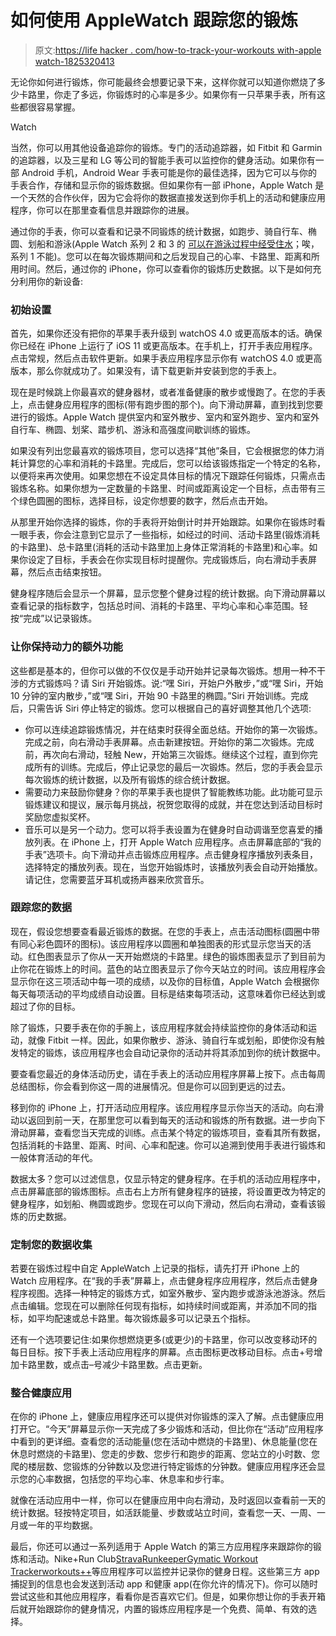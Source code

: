 # 如何使用 AppleWatch 跟踪您的锻炼

> 原文:[https://life hacker . com/how-to-track-your-workouts with-apple watch-1825320413](https://lifehacker.com/how-to-track-your-workouts-with-applewatch-1825320413)

无论你如何进行锻炼，你可能最终会想要记录下来，这样你就可以知道你燃烧了多少卡路里，你走了多远，你锻炼时的心率是多少。如果你有一只苹果手表，所有这些都很容易掌握。

Watch

当然，你可以用其他设备追踪你的锻炼。专门的活动追踪器，如 Fitbit 和 Garmin 的追踪器，以及三星和 LG 等公司的智能手表可以监控你的健身活动。如果你有一部 Android 手机，Android Wear 手表可能是你的最佳选择，因为它可以与你的手表合作，存储和显示你的锻炼数据。但如果你有一部 iPhone，Apple Watch 是一个天然的合作伙伴，因为它会将你的数据直接发送到你手机上的活动和健康应用程序，你可以在那里查看信息并跟踪你的进展。

通过你的手表，你可以查看和记录不同锻炼的统计数据，如跑步、骑自行车、椭圆、划船和游泳(Apple Watch 系列 2 和 3 的 [可以在游泳过程中经受住水](https://support.apple.com/en-us/HT205000)；唉，系列 1 不能)。您可以在每次锻炼期间和之后发现自己的心率、卡路里、距离和所用时间。然后，通过你的 iPhone，你可以查看你的锻炼历史数据。以下是如何充分利用你的新设备:

### **初始设置**

首先，如果你还没有把你的苹果手表升级到 watchOS 4.0 或更高版本的话。确保你已经在 iPhone 上运行了 iOS 11 或更高版本。在手机上，打开手表应用程序。点击常规，然后点击软件更新。如果手表应用程序显示你有 watchOS 4.0 或更高版本，那么你就成功了。如果没有，请下载更新并安装到您的手表上。

现在是时候跳上你最喜欢的健身器材，或者准备健康的散步或慢跑了。在您的手表上，点击健身应用程序的图标(带有跑步图的那个)。向下滑动屏幕，直到找到您要进行的锻炼。Apple Watch 提供室内和室外散步、室内和室外跑步、室内和室外自行车、椭圆、划桨、踏步机、游泳和高强度间歇训练的锻炼。

如果没有列出您最喜欢的锻炼项目，您可以选择“其他”条目，它会根据您的体力消耗计算您的心率和消耗的卡路里。完成后，您可以给该锻炼指定一个特定的名称，以便将来再次使用。如果您想在不设定具体目标的情况下跟踪任何锻炼，只需点击锻炼名称。如果你想为一定数量的卡路里、时间或距离设定一个目标，点击带有三个绿色圆圈的图标，选择目标，设定你想要的数字，然后点击开始。

从那里开始你选择的锻炼，你的手表将开始倒计时并开始跟踪。如果你在锻炼时看一眼手表，你会注意到它显示了一些指标，如经过的时间、活动卡路里(锻炼消耗的卡路里)、总卡路里(消耗的活动卡路里加上身体正常消耗的卡路里)和心率。如果你设定了目标，手表会在你实现目标时提醒你。完成锻炼后，向右滑动手表屏幕，然后点击结束按钮。

健身程序随后会显示一个屏幕，显示您整个健身过程的统计数据。向下滑动屏幕以查看记录的指标数字，包括总时间、消耗的卡路里、平均心率和心率范围。轻按“完成”以记录锻炼。

### **让你保持动力的额外功能**

这些都是基本的，但你可以做的不仅仅是手动开始并记录每次锻炼。想用一种不干涉的方式锻炼吗？请 Siri 开始锻炼。说:“嘿 Siri，开始户外散步，”或“嘿 Siri，开始 10 分钟的室内散步，”或“嘿 Siri，开始 90 卡路里的椭圆。”Siri 开始训练。完成后，只需告诉 Siri 停止特定的锻炼。您可以根据自己的喜好调整其他几个选项:

*   你可以连续追踪锻炼情况，并在结束时获得全面总结。开始你的第一次锻炼。完成之前，向右滑动手表屏幕。点击新建按钮。开始你的第二次锻炼。完成前，再次向右滑动，轻触 New，开始第三次锻炼。继续这个过程，直到你完成所有的训练。完成后，停止记录您的最后一次锻炼。然后，您的手表会显示每次锻炼的统计数据，以及所有锻炼的综合统计数据。
*   需要动力来鼓励你健身？你的苹果手表也提供了智能教练功能。此功能可显示锻炼建议和提议，展示每月挑战，祝贺您取得的成就，并在您达到活动目标时奖励您虚拟奖杯。
*   音乐可以是另一个动力。您可以将手表设置为在健身时自动调谐至您喜爱的播放列表。在 iPhone 上，打开 Apple Watch 应用程序。点击屏幕底部的“我的手表”选项卡。向下滑动并点击锻炼应用程序。点击健身程序播放列表条目，选择特定的播放列表。现在，当您开始锻炼时，该播放列表会自动开始播放。请记住，您需要蓝牙耳机或扬声器来欣赏音乐。

### **跟踪您的数据**

现在，假设您想要查看最近锻炼的数据。在您的手表上，点击活动图标(圆圈中带有同心彩色圆环的图标)。该应用程序以圆圈和单独图表的形式显示您当天的活动。红色图表显示了你从一天开始燃烧的卡路里。绿色的锻炼图表显示了到目前为止你花在锻炼上的时间。蓝色的站立图表显示了你今天站立的时间。该应用程序会显示你在这三项活动中每一项的成绩，以及你的目标值，Apple Watch 会根据你每天每项活动的平均成绩自动设置。目标是结束每项活动，这意味着你已经达到或超过了你的目标。

除了锻炼，只要手表在你的手腕上，该应用程序就会持续监控你的身体活动和运动，就像 Fitbit 一样。因此，如果你散步、游泳、骑自行车或划船，即使你没有触发特定的锻炼，该应用程序也会自动记录你的活动并将其添加到你的统计数据中。

要查看您最近的身体活动历史，请在手表上的活动应用程序屏幕上按下。点击每周总结图标，你会看到你这一周的进展情况。但是你可以回到更远的过去。

移到你的 iPhone 上，打开活动应用程序。该应用程序显示你当天的活动。向右滑动以返回到前一天，在那里您可以看到每天的活动和锻炼的所有数据。进一步向下滑动屏幕，查看您当天完成的训练。点击某个特定的锻炼项目，查看其所有数据，包括消耗的卡路里、距离、时间、心率和配速。你可以追溯到使用手表进行锻炼和一般体育活动的年代。

数据太多？您可以过滤信息，仅显示特定的健身程序。在手机的活动应用程序中，点击屏幕底部的锻炼图标。点击右上方所有健身程序的链接，将设置更改为特定的健身程序，如划船、椭圆或跑步。您现在可以向下滑动，然后向右滑动，查看该锻炼的历史数据。

### **定制您的数据收集**

若要在锻炼过程中自定 AppleWatch 上记录的指标，请先打开 iPhone 上的 Watch 应用程序。在“我的手表”屏幕上，点击健身程序应用程序，然后点击健身程序视图。选择一种特定的锻炼方式，如室外散步、室内跑步或游泳池游泳。然后点击编辑。您现在可以删除任何现有指标，如持续时间或距离，并添加不同的指标，如平均配速或总卡路里。每次锻炼最多可以记录五个指标。

还有一个选项要记住:如果你想燃烧更多(或更少)的卡路里，你可以改变移动环的每日目标。按下手表上活动应用程序的屏幕。点击图标更改移动目标。点击+号增加卡路里数，或点击–号减少卡路里数。点击更新。

### **整合健康应用**

在你的 iPhone 上，健康应用程序还可以提供对你锻炼的深入了解。点击健康应用打开它。“今天”屏幕显示你一天完成了多少锻炼和活动，但比你在“活动”应用程序中看到的更详细。查看您的活动能量(您在活动中燃烧的卡路里)、休息能量(您在休息时燃烧的卡路里)、您走的步数、您步行和跑步的距离、您站立的小时数、您爬的楼层数、您锻炼的分钟数以及您进行特定锻炼的分钟数。健康应用程序还会显示您的心率数据，包括您的平均心率、休息率和步行率。

就像在活动应用中一样，你可以在健康应用中向右滑动，及时返回以查看前一天的统计数据。轻按特定项目，如活跃能量、步数或站立时间，查看您一天、一周、一月或一年的平均数据。

最后，你还可以通过一系列适用于 Apple Watch 的第三方应用程序来跟踪你的锻炼和活动。Nike+Run Club[Strava](https://itunes.apple.com/us/app/strava-track-your-run-or-ride/id426826309?platform=appleWatch&preserveScrollPosition=true#platform/appleWatch)[Runkeeper](https://itunes.apple.com/us/app/runkeeper-gps-running-tracker/id300235330?platform=appleWatch&preserveScrollPosition=true#platform/appleWatch)[Gymatic Workout Tracker](https://itunes.apple.com/us/app/gymatic-workout-tracker-exercise-routines-gym-log/id1036069872?platform=appleWatch&preserveScrollPosition=true#platform/appleWatch)[workouts++](https://itunes.apple.com/us/app/workouts/id1182551958?platform=appleWatch&preserveScrollPosition=true#platform/appleWatch)等应用程序可以监控并记录你的健身日程。这些第三方 app 捕捉到的信息也会发送到活动 app 和健康 app(在你允许的情况下)。你可以随时尝试这些和其他应用程序，看看你是否喜欢它们。但是，如果你想让你的手表开箱后就开始跟踪你的健身情况，内置的锻炼应用程序是一个免费、简单、有效的选择。